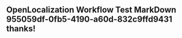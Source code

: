 <properties
ms.topic="hero-topic"
ms.test1="hero-topic"
ms.test2="test"/>

## OpenLocalization Workflow Test MarkDown 955059df-0fb5-4190-a60d-832c9ffd9431 thanks!
